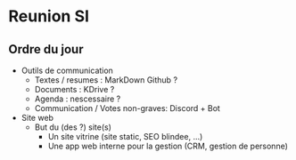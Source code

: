 # Reunion SI

## Ordre du jour
- Outils de communication
  - Textes / resumes : MarkDown Github ?
  - Documents : KDrive ?
  - Agenda : nescessaire ?
  - Communication / Votes non-graves: Discord + Bot
- Site web
  - But du (des ?) site(s)
    - Un site vitrine (site static, SEO blindee, ...)
    - Une app web interne pour la gestion (CRM, gestion de personne)
